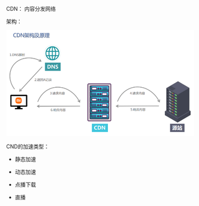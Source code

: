 CDN： 内容分发网络

架构：

![](../../../assets/2022-11-14-20-09-00-image.png)

CND的加速类型：

- 静态加速

- 动态加速

- 点播下载

- 直播
